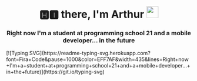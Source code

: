 <h1 align="center">🅷🅸 there, I'm Arthur</a> 
<img src="https://github.com/blackcater/blackcater/raw/main/images/Hi.gif" height="32"/></h1>
<h3 align="center"> Right now I'm a student at programming school 21 and a mobile developer... in the future</h3>
[![Typing SVG](https://readme-typing-svg.herokuapp.com?font=Fira+Code&pause=1000&color=EFF7AF&width=435&lines=Right+now+I'm+a+student+at+programming+school+21+and+a+mobile+developer...+in+the+future)](https://git.io/typing-svg)
